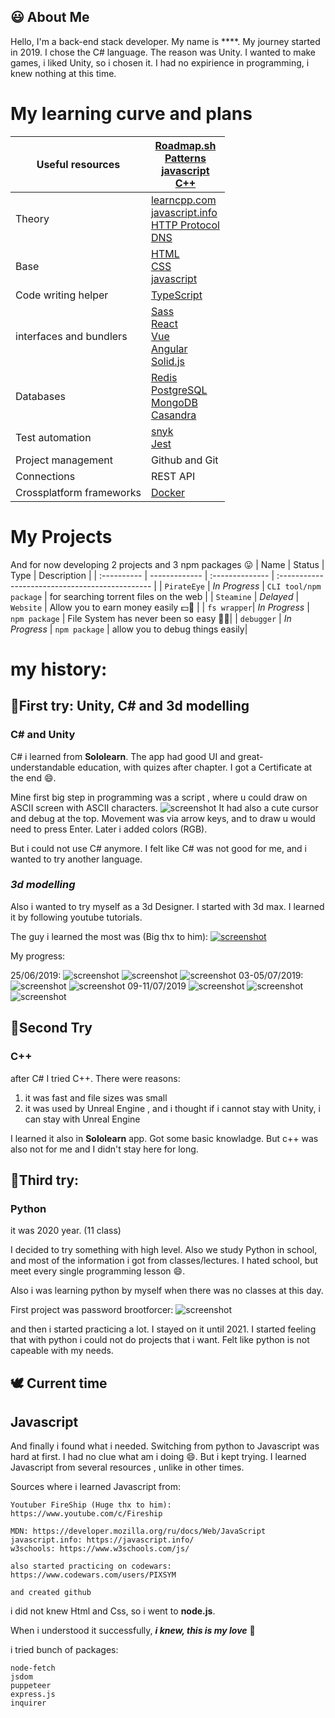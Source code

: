 
## 😃 About Me
Hello, I'm a back-end stack developer. My name is ****.
My journey started in 2019. I chose the C# language. The reason was Unity. 
I wanted to make games, i liked Unity, so i chosen it.
I had no expirience in programming, i knew nothing at this time.

# My learning curve and plans

| Useful resources         	| [Roadmap.sh](http://roadmap.sh/)<br>[Patterns](https://www.patterns.dev/posts/classic-design-patterns/)<br>[javascript](https://javascript.info)<br>[C++](https://learncpp.com/)                                                                                          	|
|--------------------------	|---------------------------------------------------------------------------------------------------------------------------------------------------------------------------------------------------------------------------------------------------------------------------	|
| Theory                   	| [learncpp.com](http://learncpp.com/)  <br>[javascript.info](http://javascript.info/)  <br>[HTTP Protocol](https://www.cloudflare.com/en-gb/learning/ddos/glossary/hypertext-transfer-protocol-http/)<br>[DNS](https://www.cloudflare.com/en-gb/learning/dns/what-is-dns/) 	|
| Base                     	| [HTML](https://www.w3schools.com/hTml/default.asp)<br>[CSS](https://www.w3schools.com/css/default.asp)<br>[javascript](https://javascript.info)                                                                                                                           	|
| Code writing helper      	| [TypeScript](https://www.typescriptlang.org/)                                                                                                                                                                                                                             	|
| interfaces and bundlers  	| [Sass](https://sass-lang.com/)<br>[React](https://reactjs.org/)<br>[Vue](https://vuejs.org/)<br>[Angular](https://angular.io/)<br>[Solid.js](https://www.solidjs.com/)                                                                                                    	|
| Databases                	| [Redis](https://redis.io/)<br>[PostgreSQL](https://www.postgresql.org/)<br>[MongoDB](https://www.mongodb.com/)<br>[Casandra](https://cassandra.apache.org/_/index.html)                                                                                                   	|
| Test automation          	| [snyk](https://snyk.io/)<br>[Jest](https://jestjs.io/)                                                                                                                                                                                                                    	|
| Project management       	| Github and Git                                                                                                                                                                                                                                                            	|
| Connections              	| REST API                                                                                                                                                                                                                                                                  	|
| Crossplatform frameworks 	| [Docker](https://www.docker.com/)                                                                                                                                                                                                                                         	|

# My Projects
And for now developing 2 projects and 3 npm packages 😛
| Name        | Status        | Type            | Description                                     |
| :---------- | ------------- | :-------------- | :---------------------------------------------- |
| `PirateEye` | *In Progress* | `CLI tool/npm package` | for searching torrent files on the web |
| `Steamine`  | *Delayed*     | `Website`       | Allow you to earn money easily 💵💸            |
| `fs wrapper`| *In Progress* | `npm package`   | File System has never been so easy 🧙‍♂️|
| `debugger`  | *In Progress* | `npm package`   | allow you to debug things easily|



# my history:
## 🥚First try: Unity, C# and 3d modelling
### **C#** and **Unity**

C# i learned from **Sololearn**.
The app had good UI and great-understandable education, with quizes after chapter.
I got a Certificate at the end 😄.

Mine first big step in programming was a script ,
where u could draw on ASCII screen with ASCII characters.
![screenshot](https://media.discordapp.net/attachments/1032629714088640512/1038563144185942188/unknown.png?width=1249&height=702)
It had also a cute cursor and debug at the top.
Movement was via arrow keys, and to draw u would need to press Enter.
Later i added colors (RGB).

But i could not use C# anymore.
I felt like C# was not good for me, and i wanted to try another language.

### *3d modelling*

Also i wanted to try myself as a 3d Designer.
I started with 3d max. I learned it by following youtube tutorials.

The guy i learned the most was (Big thx to him):
[![screenshot](https://media.discordapp.net/attachments/580394781474160641/1038566178068647996/image.png)](https://www.youtube.com/c/%D0%9A%D1%80%D0%B8%D0%B2%D0%BE%D1%80%D1%83%D0%BA%D0%B8%D0%B9%D0%9C%D0%BE%D0%B4%D0%B5%D0%BB%D0%BB%D0%B5%D1%80)

My progress:

25/06/2019:
![screenshot](https://media.discordapp.net/attachments/590276277320024083/593153130536108042/unknown.png?width=1249&height=702)
![screenshot](https://media.discordapp.net/attachments/590276277320024083/593153200240984076/unknown.png?width=1249&height=702)
![screenshot](https://media.discordapp.net/attachments/590276277320024083/593487066956824576/unknown.png?width=1249&height=702)
03-05/07/2019:
![screenshot](https://media.discordapp.net/attachments/590276277320024083/596007807334219806/PORAARKI.png?width=1249&height=702)
![screenshot](https://media.discordapp.net/attachments/590276277320024083/597531972377509959/unknown.png?width=1249&height=702)
09-11/07/2019
![screenshot](https://media.discordapp.net/attachments/590276277320024083/598249975025238036/unknown.png?width=1249&height=702)
![screenshot](https://media.discordapp.net/attachments/590276277320024083/598939772634791956/unknown.png?width=1249&height=702)
![screenshot](https://media.discordapp.net/attachments/590276277320024083/602934911137218619/optimize.png?width=347&height=702)

## 🐣Second Try
### **C++**
after C# I tried C++. There were reasons:
1) it was fast and file sizes was small
2) it was used by Unreal Engine , and i thought if i cannot stay with Unity, i can stay with Unreal Engine

I learned it also in **Sololearn** app. Got some basic knowladge.
But c++ was also not for me and I didn't stay here for long.

## 🐤Third try: 
### **Python**
it was 2020 year. (11 class)

I decided to try something with high level.
Also we study Python in school, and most of the information i got from classes/lectures.
I hated school, but meet every single programming lesson 😄.

Also i was learning python by myself when there was no classes at this day.

First project was password brootforcer:
![screenshot](https://sun9-48.userapi.com/impg/zvwH9jjsOVIR3HdXNvUokwI34A9asA2INSqStg/-H3dR2LZsLw.jpg?size=676x252&quality=96&sign=df6959d67b974e223f30bfab7cea6abc&type=album)

and then i started practicing a lot. I stayed on it until 2021.
I started feeling that with python i could not do projects that i want.
Felt like python is not capeable with my needs.

## 🕊️ Current time
## **Javascript**

And finally i found what i needed. Switching from python to Javascript was hard at first.
I had no clue what am i doing 😄. But i kept trying.
I learned Javascript from several resources , unlike in other times.

Sources where i learned Javascript from:

```
Youtuber FireShip (Huge thx to him):
https://www.youtube.com/c/Fireship

MDN: https://developer.mozilla.org/ru/docs/Web/JavaScript
javascript.info: https://javascript.info/
w3schools: https://www.w3schools.com/js/

also started practicing on codewars:
https://www.codewars.com/users/PIXSYM

and created github
```
i did not knew Html and Css, so i went to **node.js**.

When i understood it successfully, ***i knew, this is my love*** 💜

i tried bunch of packages:
```
node-fetch
jsdom
puppeteer
express.js
inquirer
```
